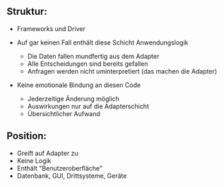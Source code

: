 ## Struktur: 

- Frameworks und Driver
- Auf gar keinen Fall enthält diese Schicht Anwendungslogik
  - Die Daten fallen mundfertig aus dem Adapter
  - Alle Entscheidungen sind bereits gefallen
  - Anfragen werden nicht uminterpretiert (das machen die Adapter)

- Keine emotionale Bindung an diesen Code
  - Jederzeitige Änderung möglich
  - Auswirkungen nur auf die Adapterschicht
  - Übersichtlicher Aufwand


## Position:

- Greift auf Adapter zu
- Keine Logik
- Enthält "Benutzeroberfläche"
- Datenbank, GUI, Drittsysteme, Geräte